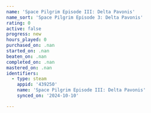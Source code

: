 ```yaml
---
name: 'Space Pilgrim Episode III: Delta Pavonis'
name_sort: 'Space Pilgrim Episode 3: Delta Pavonis'
rating: 0
active: false
progress: new
hours_played: 0
purchased_on: .nan
started_on: .nan
beaten_on: .nan
completed_on: .nan
mastered_on: .nan
identifiers:
  - type: steam
    appid: '439250'
    name: 'Space Pilgrim Episode III: Delta Pavonis'
    synced_on: '2024-10-10'

---
```

